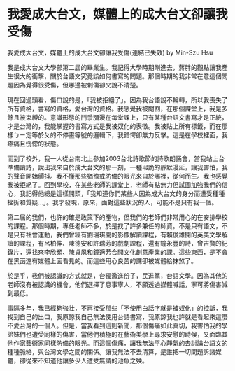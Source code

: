 # 我愛成大台文，媒體上的成大台文卻讓我受傷

我愛成大台文，媒體上的成大台文卻讓我受傷(連結已失效)
by Min-Szu Hsu 
 
我是成大台文大學部第二屆的畢業生。我記得大學時期剛進去，蔣胖的觀點讓我產生很大的衝擊，關於台語文究竟該如何書寫的問題。那個時期的我非常在意這個問題因為覺得很受傷，但哪邊被刺傷卻又說不清楚。
 
現在回過頭看，傷口說的是，「我被拒絕了」。因為我台語說不輪轉，所以我喪失了所有資格，書寫的資格，愛台灣的資格。我感覺我被閹割，在那個課堂上，我是多餘且被束縛的。意識形態的鬥爭瀰漫在每堂課上，只有某種台語文書寫才是正統，才是台灣的，我能掌握的書寫方式是我被奴化的表徵。我被貼上所有標籤，而在那樣ㄅㄧ定等於ㄆ的不停畫等號的邏輯下，我錯愕卻無力反擊。這是在學校裡面，我疼痛且恍惚的狀態。
 
而到了校外，我一人從台南北上參加2003台北詩歌節的詩歌朗誦會，當我站上台準備讀詩，說出我來自於成大台文的那一刻，一種弔詭的靜默漫延，讓我害怕，我的聲音開始顫抖。我不懂那些猶豫或防備的眼光來自於哪裡，從何而生。我也感覺我被拒絕了。回到學校，在某些老師的課堂上，老師有點無力但試圖加強我們的信心，我記得他總是這樣開頭，「我知道你們某些人因為成大台文的身分而遭受種種挫折和質疑...」。我才發現，原來，面對這些狀況的人，可能不是只有我一個。
 
第二屆的我們，也許的確是政策下的產物，但我們的老師們非常用心的在安排學校的課程。那個時期，專任老師不多，於是找了許多兼任的師資。不是只有語文，不是只有社會運動，我們曾經有劉瑞琪開的影像解讀課程，有賴俊雄開的英美文學解讀的課程，有呂柏伸、陳德安和許瑞芳的戲劇課程，還有鐘永豐的詩，曾吉賢的紀錄片，還找來李欣頻、陳貞夙和鐘適芳合開文化創意產業的課。這些東西，是不會在黑函還有媒體上面看見的。而這些用心良苦的課卻被媒體給抹煞了。
 
於是乎，我們被認識的方式就是，台獨激進份子，民進黨，台語文學。因為其他的老師沒有被認識的機會，他們選擇了息事寧人，不願透過媒體喊話，寧可將傷害減到最低。
 
事隔多年，我已經夠強壯，不再接受那些「不使用白話字就是被奴化」的控訴，我找到自己的出口，我原諒我自己無法使用台語書寫，我原諒我也許就是看起來這麼不愛台灣的一個人。但是，當我看到這則新聞，那個傷痛如此真切，我害怕我的學弟妹們也遭受同樣的傷害，當他們積極的在藝術美學上尋求安慰的時候，又面臨其他作家藝術家同樣防備的眼光。而這個傷痛，讓我無法平心靜氣的去討論台語文的種種脈絡，與台灣文學之間的關係。讓我無法不去清算，是誰把一切問題訴諸媒體，卻從來不知道他讓多少人遭受無謂的池魚之殃。
